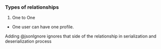 ### Types of relationships

1. One to One

- One user can have one profile.


Adding @jsonIgnore ignores that side of the relationship in serialization 
and deserialization process


